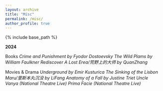 ```yaml
---
layout: archive
title: "Misc"
permalink: /misc/
author_profile: true
---
```


{% include base_path %}

**2024**

Books 
*Crime and Punishment by Fyodor Dostoevsky*
*The Wild Plams by William Faulkner*
*Rediscover A Lost Erea/荒野上的大师 by QuanZhang*

Movies & Drama
*Underground by Emir Kusturica*
*The Sinking of the Lisbon Maru/里斯本丸沉没 by LiFang*
*Anatomy of a Fall by Justine Triet*
*Uncle Vanya (National Theatre Live)*
*Prima Facie (National Theatre Live)*
